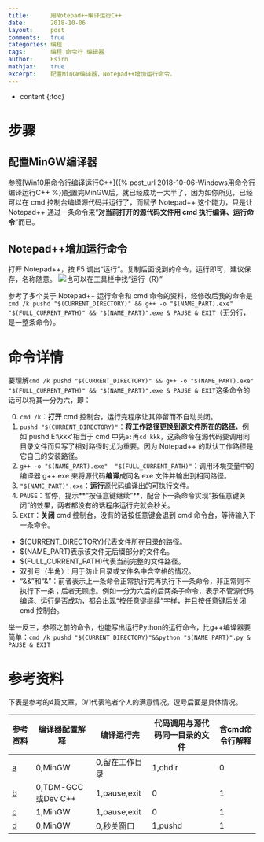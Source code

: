 ```yaml
---
title:		用Notepad++编译运行C++
date:		2018-10-06
layout:		post
comments:	true
categories: 编程
tags:		编程 命令行 编辑器
author:		Esirn
mathjax:	true
excerpt: 	配置MinGW编译器，Notepad++增加运行命令。
---
```

* content
{:toc}

# 步骤
## 配置MinGW编译器
参照[Win10用命令行编译运行C++]({% post_url 2018-10-06-Windows用命令行编译运行C++ %})配置完MinGW后，就已经成功一大半了，因为如你所见，已经可以在 cmd 控制台编译源代码并运行了，而赋予 Notepad++ 这个能力，只是让 Notepad++ 通过一条命令来“**对当前打开的源代码文件用 cmd 执行编译、运行命令**”而已。

## Notepad++增加运行命令
打开 Notepad++，按 F5 调出“运行”。复制后面说到的命令，运行即可，建议保存，名称随意。
![也可以在工具栏中找“运行（R）”](https://upload-images.jianshu.io/upload_images/11779480-26a4d130834a287a.png?imageMogr2/auto-orient/strip%7CimageView2/2/w/1240)

参考了多个关于 Notepad++ 运行命令和 cmd 命令的资料，经修改后我的命令是`cmd /k pushd "$(CURRENT_DIRECTORY)" && g++ -o "$(NAME_PART).exe"  "$(FULL_CURRENT_PATH)" && "$(NAME_PART)".exe & PAUSE & EXIT`（无分行，是一整条命令）。

# 命令详情
要理解`cmd /k pushd "$(CURRENT_DIRECTORY)" && g++ -o "$(NAME_PART).exe"  "$(FULL_CURRENT_PATH)" && "$(NAME_PART)".exe & PAUSE & EXIT`这条命令的话可以将其一分为六，即：

0. `cmd /k`：**打开** cmd 控制台，运行完程序让其停留而不自动关闭。
1. `pushd "$(CURRENT_DIRECTORY)"`：**将工作路径更换到源文件所在的路径**，例如'pushd E:\kkk\'相当于 cmd 中先`e:`再`cd kkk`，这条命令在源代码要调用同目录文件而只写了相对路径时尤为重要。因为 Notepad++ 的默认工作路径是它自己的安装路径。
2. `g++ -o "$(NAME_PART).exe"  "$(FULL_CURRENT_PATH)"`：调用环境变量中的编译器 g++.exe 来将源代码**编译**成同名 exe 文件并输出到相同路径。
3. `"$(NAME_PART)".exe`：**运行**源代码编译出的可执行文件。
4. `PAUSE`：暂停，提示**“按任意键继续”**，配合下一条命令实现“按任意键关闭”的效果，两者都没有的话程序运行完就会秒关。
5. `EXIT`：**关闭** cmd 控制台，没有的话按任意键会退到 cmd 命令台，等待输入下一条命令。

- $(CURRENT_DIRECTORY)代表文件所在目录的路径。
- $(NAME_PART)表示该文件无后缀部分的文件名。
- $(FULL_CURRENT_PATH)代表当前完整的文件路径。
- 双引号（半角）：用于防止目录或文件名中含空格的情况。
- “&&”和“&”：前者表示上一条命令正常执行完再执行下一条命令，非正常则不执行下一条；后者无顾虑。例如一分为六后的后两条子命令，表示不管源代码编译、运行是否成功，都会出现“按任意键继续”字样，并且按任意键后关闭 cmd 控制台。


举一反三，参照之前的命令，也能写出运行Python的运行命令，比g++编译器要简单：`cmd /k pushd "$(CURRENT_DIRECTORY)"&&python "$(NAME_PART)".py & PAUSE & EXIT`

# 参考资料
下表是参考的4篇文章，0/1代表笔者个人的满意情况，逗号后面是具体情况。

|参考资料|编译器配置解释|编译运行完|代码调用与源代码同一目录的文件|含cmd命令行解释
|-|-|-|-|-
|[a](https://blog.csdn.net/qq_31640513/article/details/71038603)|0,MinGW|0,留在工作目录|1,chdir|0
|[b](https://blog.csdn.net/dldw8816/article/details/52605596)|0,TDM-GCC或Dev C++|1,pause,exit|0|1
|[c](https://blog.csdn.net/qq_37113207/article/details/56956682)|1,MinGW|1,pause,exit|0|1
|[d](https://blog.csdn.net/dabulv/article/details/48109767)|0,MinGW|0,秒关窗口|1,pushd|1
